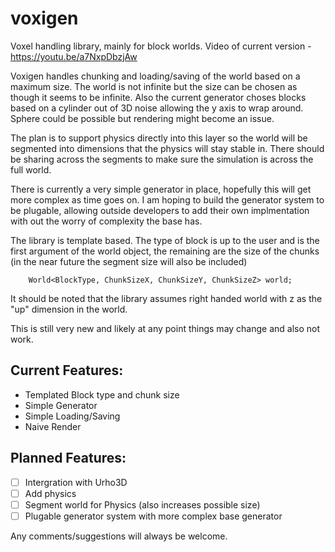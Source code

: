 # voxigen
Voxel handling library, mainly for block worlds. Video of current version - https://youtu.be/a7NxpDbzjAw

Voxigen handles chunking and loading/saving of the world based on a maximum size. The world is not infinite but the size can be chosen as though it seems to be infinite. Also the current generator choses blocks based on a cylinder out of 3D noise allowing the y axis to wrap around. Sphere could be possible but rendering might become an issue.

The plan is to support physics directly into this layer so the world will be segmented into dimensions that the physics will stay stable in. There should be sharing across the segments to make sure the simulation is across the full world.

There is currently a very simple generator in place, hopefully this will get more complex as time goes on. I am hoping to build the generator system to be plugable, allowing outside developers to add their own implmentation with out the worry of complexity the base has.

The library is template based. The type of block is up to the user and is the first argument of the world object, the remaining are the size of the chunks (in the near future the segment size will also be included)
```
    World<BlockType, ChunkSizeX, ChunkSizeY, ChunkSizeZ> world;
```
It should be noted that the library assumes right handed world with z as the "up" dimension in the world.

This is still very new and likely at any point things may change and also not work. 

## Current Features:
- Templated Block type and chunk size
- Simple Generator
- Simple Loading/Saving
- Naive Render

## Planned Features:
- [ ] Intergration with Urho3D
- [ ] Add physics
- [ ] Segment world for Physics (also increases possible size)
- [ ] Plugable generator system with more complex base generator

Any comments/suggestions will always be welcome.
